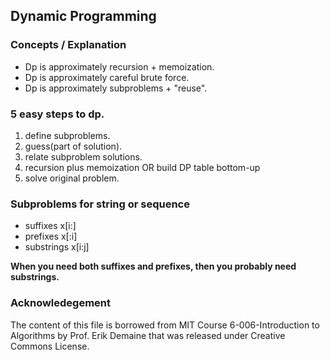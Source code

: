 ## Dynamic Programming

### Concepts / Explanation
 * Dp is approximately recursion + memoization.
 * Dp is approximately careful brute force.
 * Dp is approximately subproblems + "reuse".

### 5 easy steps to dp.
  1. define subproblems.
  2. guess(part of solution).
  3. relate subproblem solutions.
  4. recursion plus memoization
           OR build DP table bottom-up
  5. solve original problem.

### Subproblems for string or sequence
  - suffixes x[i:]
  - prefixes x[:i]
  - substrings x[i:j]

  **When you need both suffixes and prefixes, then you probably need substrings.**


### Acknowledegement
  The content of this file is borrowed from MIT Course 6-006-Introduction to Algorithms by Prof. Erik Demaine that was released under Creative Commons License.
